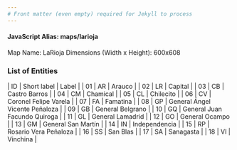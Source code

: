 ```yaml
---
# Front matter (even empty) required for Jekyll to process
---
```


#### JavaScript Alias: maps/larioja

Map Name: LaRioja
Dimensions (Width x Height): 600x608

### List of Entities

| ID  | Short label | Label                          |
| 01  | AR          | Arauco                         |
| 02  | LR          | Capital                        |
| 03  | CB          | Castro Barros                  |
| 04  | CM          | Chamical                       |
| 05  | CL          | Chilecito                      |
| 06  | CV          | Coronel Felipe Varela          |
| 07  | FA          | Famatina                       |
| 08  | GP          | General Ángel Vicente Peñaloza |
| 09  | GB          | General Belgrano               |
| 10  | GQ          | General Juan Facundo Quiroga   |
| 11  | GL          | General Lamadrid               |
| 12  | GO          | General Ocampo                 |
| 13  | GM          | General San Martín             |
| 14  | IN          | Independencia                  |
| 15  | RP          | Rosario Vera Peñaloza          |
| 16  | SS          | San Blas                       |
| 17  | SA          | Sanagasta                      |
| 18  | VI          | Vinchina                       |
